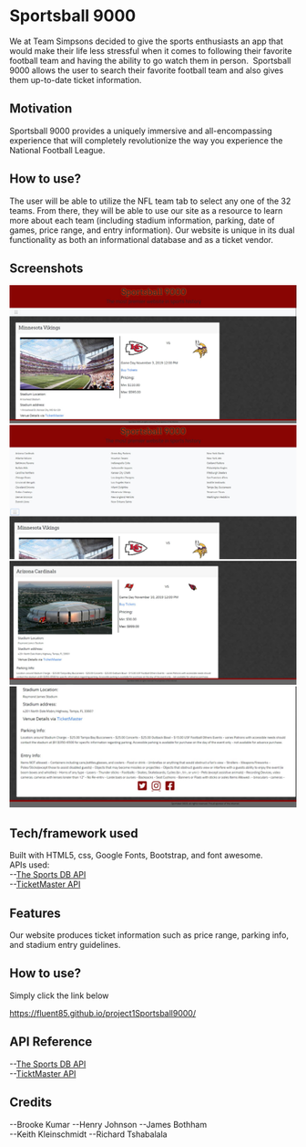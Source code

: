 # Sportsball 9000

We at Team Simpsons decided to give the sports enthusiasts an app that would make their life less stressful when it comes to following their favorite football team and having the ability to go watch them in person.  Sportsball 9000 allows the user to search their favorite football team and also gives them up-to-date ticket information.

## Motivation

Sportsball 9000 provides a uniquely immersive and all-encompassing experience that will completely revolutionize the way you experience the National Football League.

## How to use? 

The user will be able to utilize the NFL team tab to select any one of the 32 teams.  From there, they will be able to use our site as a resource to learn more about each team (including stadium information, parking, date of games, price range, and entry information).  Our website is unique in its dual functionality as both an informational database and as a ticket vendor.


## Screenshots


<img src="assets/images/homepage.JPG" alt="homepage Image">

<img src="assets/images/hamburgerdropdown.JPG" alt="navigational bar image">

<img src="assets/images/selectteam.JPG" alt="Team info card image">

<img src="assets/images/stadiuminfo.JPG" alt="information about selected team">



## Tech/framework used

Built with HTML5, css, Google Fonts, Bootstrap, and font awesome. 
 <br> APIs used:<br>
--[The Sports DB API](https://www.thesportsdb.com/api/v1/json/) <br>
--[TicketMaster API](https://app.ticketmaster.com/discovery/v2/events.json?)

## Features
Our website produces ticket information such as price range, parking info, and stadium entry guidelines.


## How to use? 

Simply click the link below

https://fluent85.github.io/project1Sportsball9000/



## API Reference

 --[The Sports DB API](https://www.thesportsdb.com/api/v1/json/)
 <br>
 --[TicktMaster API](https://app.ticketmaster.com/discovery/v2/events.json?)

## Credits

<!-- Include team members -->
--Brooke Kumar
--Henry Johnson
--James Bothham  
--Keith Kleinschmidt
--Richard Tshabalala